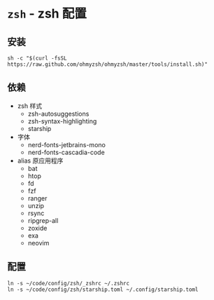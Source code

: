 # `zsh` - zsh 配置

## 安装

```shell
sh -c "$(curl -fsSL https://raw.github.com/ohmyzsh/ohmyzsh/master/tools/install.sh)"
```

## 依赖

- zsh 样式
  - zsh-autosuggestions
  - zsh-syntax-highlighting
  - starship
- 字体
  - nerd-fonts-jetbrains-mono
  - nerd-fonts-cascadia-code
- alias 原应用程序
  - bat
  - htop
  - fd
  - fzf
  - ranger
  - unzip
  - rsync
  - ripgrep-all
  - zoxide
  - exa
  - neovim

## 配置

```shell
ln -s ~/code/config/zsh/_zshrc ~/.zshrc
ln -s ~/code/config/zsh/starship.toml ~/.config/starship.toml
```
